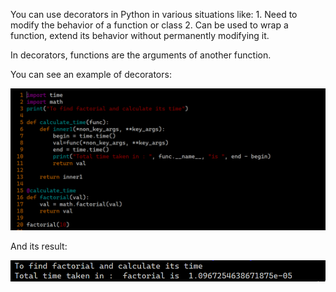 You can use decorators in Python in various situations like:
    1. Need to modify the behavior of a function or class
    2. Can be used to wrap a function, extend its behavior without permanently modifying it.

In decorators, functions are the arguments of another function.

You can see an example of decorators:

![Code_1](archive/factorial_and_time.png)

And its result:

![Code_1_output](archive/output_1.png)

